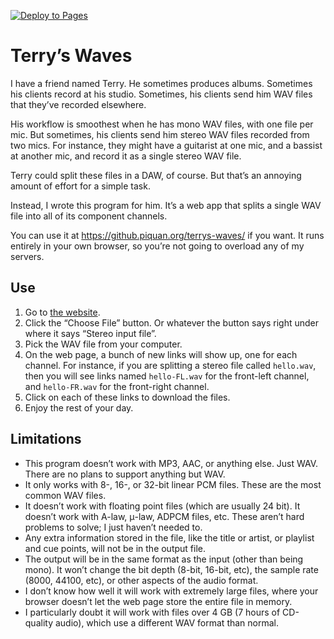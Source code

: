 [![Deploy to Pages](https://github.com/piquan/terrys-waves/actions/workflows/vite.yml/badge.svg)](https://github.piquan.org/terrys-waves/)

# Terry’s Waves

I have a friend named Terry.  He sometimes produces albums.  Sometimes his clients record at his studio.  Sometimes, his clients send him WAV files that they’ve recorded elsewhere.

His workflow is smoothest when he has mono WAV files, with one file per mic.  But sometimes, his clients send him stereo WAV files recorded from two mics.  For instance, they might have a guitarist at one mic, and a bassist at another mic, and record it as a single stereo WAV file.

Terry could split these files in a DAW, of course.  But that’s an annoying amount of effort for a simple task.

Instead, I wrote this program for him.  It’s a web app that splits a single WAV file into all of its component channels.

You can use it at https://github.piquan.org/terrys-waves/ if you want.  It runs entirely in your own browser, so you’re not going to overload any of my servers.

## Use

1. Go to [the website](https://github.piquan.org/terrys-waves/).
2. Click the “Choose File” button.  Or whatever the button says right under where it says “Stereo input file”.
3. Pick the WAV file from your computer.
4. On the web page, a bunch of new links will show up, one for each channel.  For instance, if you are splitting a stereo file called `hello.wav`, then you will see links named `hello-FL.wav` for the front-left channel, and `hello-FR.wav` for the front-right channel.
5. Click on each of these links to download the files.
6. Enjoy the rest of your day.

## Limitations

* This program doesn’t work with MP3, AAC, or anything else.  Just WAV.  There are no plans to support anything but WAV.
* It only works with 8-, 16-, or 32-bit linear PCM files.  These are the most common WAV files.
* It doesn’t work with floating point files (which are usually 24 bit).  It doesn’t work with A-law, μ-law, ADPCM files, etc.  These aren’t hard problems to solve; I just haven’t needed to.
* Any extra information stored in the file, like the title or artist, or playlist and cue points, will not be in the output file.
* The output will be in the same format as the input (other than being mono).  It won’t change the bit depth (8-bit, 16-bit, etc), the sample rate (8000, 44100, etc), or other aspects of the audio format.
* I don’t know how well it will work with extremely large files, where your browser doesn’t let the web page store the entire file in memory.
* I particularly doubt it will work with files over 4 GB (7 hours of CD-quality audio), which use a different WAV format than normal.
